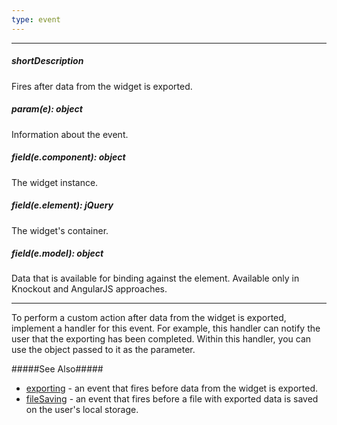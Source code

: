 ```yaml
---
type: event
---
```

---
##### shortDescription
Fires after data from the widget is exported.

##### param(e): object
Information about the event.

##### field(e.component): object
The widget <a href="{basewidgetpath}/Methods/#instance"></a> instance.

##### field(e.element): jQuery
The widget's container.

##### field(e.model): object
Data that is available for binding against the element. Available only in Knockout and AngularJS approaches.

---
To perform a custom action after data from the widget is exported, implement a handler for this event. For example, this handler can notify the user that the exporting has been completed. Within this handler, you can use the object passed to it as the parameter.

#####See Also#####
- [exporting](/api-reference/20%20Data%20Visualization%20Widgets/BaseSparkline/4%20Events/exporting.md '{basewidgetpath}/Events#exporting') - an event that fires before data from the widget is exported.
- [fileSaving](/api-reference/20%20Data%20Visualization%20Widgets/BaseSparkline/4%20Events/fileSaving.md '{basewidgetpath}/Events#fileSaving') - an event that fires before a file with exported data is saved on the user's local storage.